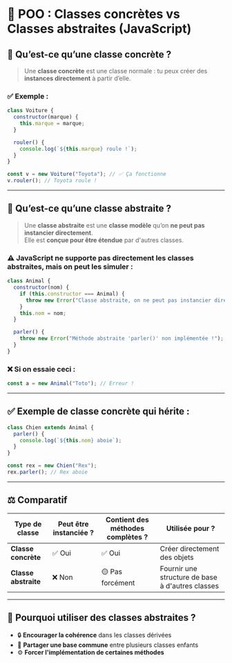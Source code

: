 
# 🧠 POO : Classes concrètes vs Classes abstraites (JavaScript)

## 🔷 Qu’est-ce qu’une classe concrète ?

> Une **classe concrète** est une classe normale : tu peux créer des **instances directement** à partir d’elle.

### ✅ Exemple :

```js
class Voiture {
  constructor(marque) {
    this.marque = marque;
  }

  rouler() {
    console.log(`${this.marque} roule !`);
  }
}

const v = new Voiture("Toyota"); // ✅ Ça fonctionne
v.rouler(); // Toyota roule !
```

---

## 🧩 Qu’est-ce qu’une classe abstraite ?

> Une **classe abstraite** est une **classe modèle** qu’on **ne peut pas instancier directement**.  
> Elle est **conçue pour être étendue** par d'autres classes.

### ⚠️ JavaScript ne supporte pas directement les classes abstraites, mais on peut les simuler :

```js
class Animal {
  constructor(nom) {
    if (this.constructor === Animal) {
      throw new Error("Classe abstraite, on ne peut pas instancier directement.");
    }
    this.nom = nom;
  }

  parler() {
    throw new Error("Méthode abstraite 'parler()' non implémentée !");
  }
}
```

### ❌ Si on essaie ceci :

```js
const a = new Animal("Toto"); // Erreur !
```

---

## ✅ Exemple de classe concrète qui hérite :

```js
class Chien extends Animal {
  parler() {
    console.log(`${this.nom} aboie`);
  }
}

const rex = new Chien("Rex");
rex.parler(); // Rex aboie
```

---

## ⚖️ Comparatif

| Type de classe     | Peut être instanciée ? | Contient des méthodes complètes ? | Utilisée pour ?                          |
|--------------------|------------------------|------------------------------------|------------------------------------------|
| **Classe concrète** | ✅ Oui                 | ✅ Oui                             | Créer directement des objets             |
| **Classe abstraite** | ❌ Non                | 🟡 Pas forcément                   | Fournir une structure de base à d'autres classes |

---

## 🎯 Pourquoi utiliser des classes abstraites ?

- 🔒 **Encourager la cohérence** dans les classes dérivées
- 🧱 **Partager une base commune** entre plusieurs classes enfants
- ⚙️ **Forcer l'implémentation de certaines méthodes**

